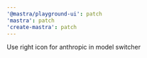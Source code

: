 ```yaml
---
'@mastra/playground-ui': patch
'mastra': patch
'create-mastra': patch
---
```


Use right icon for anthropic in model switcher

